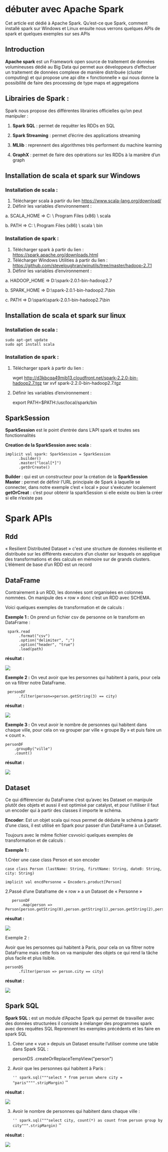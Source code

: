 # débuter avec Apache Spark

Cet article est dédié à Apache Spark. Qu’est-ce que Spark, comment installé spark sur Windows et Linux ensuite nous verrons quelques APIs de spark et quelques exemples sur ses APIs  

## Introduction 
**Apache spark** est un Framework open source de traitement de données volumineuses dédié au Big Data qui permet aux développeurs d’effectuer un traitement de données complexe de manière distribuée (cluster computing) et qui propose une api dite « fonctionnelle » qui nous donne la possibilité de faire des processing de type maps et aggregations

## Librairies de Spark : 
Spark nous propose des différentes librairies officielles qu’on peut manipuler :
	
  1) **Spark SQL** : permet de requêter les RDDs en SQL

  2) **Spark Streaming** : permet d’écrire des applications streaming

  3) **MLlib** : reprennent des algorithmes très performent du machine learning 

  4) **GraphX** : permet de faire des opérations sur les RDDs à la manière d’un graph


## Installation de scala et spark sur Windows 

### Installation de scala : 
1)	Télécharger scala à partir du lien https://www.scala-lang.org/download/
2)	Définir les variables d’environnement : 

  a. SCALA_HOME => C: \ Program Files (x86) \ scala
  
  b. PATH => C: \ Program Files (x86) \ scala \ bin
  


### Installation de spark :
1)	Télécharger spark à partir du lien : https://spark.apache.org/downloads.html
2)	Télécharger Windows Utilities à partir du lien : https://github.com/steveloughran/winutils/tree/master/hadoop-2.7.1
3)	Définir les variables d’environnement : 

   a. HADOOP_HOME => D:\spark-2.0.1-bin-hadoop2.7
   
   b. SPARK_HOME => D:\spark-2.0.1-bin-hadoop2.7\bin
   
   c. PATH => D:\spark\spark-2.0.1-bin-hadoop2.7\bin


## Installation de scala et spark sur linux 
### Installation de scala : 
	sudo apt-get update 
	sudo apt install scala


### Installation de spark :
1)	Télécharger spark à partir du lien : 

    wget http://d3kbcqa49mib13.cloudfront.net/spark-2.2.0-bin-hadoop2.7.tgz
    tar xvf spark-2.2.0-bin-hadoop2.7.tgz

2)	Définir les variables d’environnement :

     export PATH=$PATH:/usr/local/spark/bin


## SparkSession 
**SparkSession** est le point d’entrée dans L’API spark et toutes ses fonctionnalités 

**Creation de la SparkSession avec scala** : 
    
    implicit val spark: SparkSession = SparkSession
          .builder()
          .master("local[*]")
          .getOrCreate()
    

**Builder** : qui est un constructeur pour la création de la **SparkSession** 
**Master** : permet de définir l’URL principale de Spark à laquelle se connecter, dans notre exemple c’est « local » pour s'exécuter localement
**getOrCreat** : c’est pour obtenir la sparkSession si elle existe ou bien la créer si elle n’existe pas  

# Spark APIs

## Rdd	
« Resilient Distributed Dataset » c'est une structure de données résiliente et distribuée sur les différents executors d’un cluster sur lesquels on applique des transformations et des calculs en mémoire sur de grands clusters. L’élément de base d’un RDD est un record

## DataFrame
Contrairement à un RDD, les données sont organisées en colonnes nommées. On manipule des « row » donc c’est un RDD avec SCHEMA.

Voici quelques exemples de transformation et de calculs :

**Exemple 1 :** 
	On prend un fichier csv de personne on le transform en DataFrame :

     spark.read
          .format("csv")
          .option("delimiter", ";")
          .option("header", "true")
          .load(path)

**résultat :**
 
![](https://github.com/mohand-ameziane-MESSAOUI/introduction-with-spark/blob/master/images/personDF.PNG)
          
**Exemple 2 :** 
	On veut avoir que les personnes qui habitent à paris, pour cela on va filtrer notre DataFrame.

     personDF
          .filter(person=>person.getString(3) == city)
          
**résultat :**
 
![](https://github.com/mohand-ameziane-MESSAOUI/introduction-with-spark/blob/master/images/personParis.PNG)
          
**Exemple 3 :** 
	On veut avoir le nombre de personnes qui habitent dans chaque ville, pour cela on va grouper par ville « groupe By » et puis faire un « count ».

    personDF
        .groupBy("ville")
        .count()


**résultat :**
 
![](https://github.com/mohand-ameziane-MESSAOUI/introduction-with-spark/blob/master/images/countPersonCity.PNG)
 
## Dataset 

Ce qui différencier du DataFrame c’est qu’avec les Dataset on manipule plutôt des objets et aussi il est optimisé par catalyst, et pour l’utiliser il faut un encoder qui à partir des classes il importe le schéma.

**Encoder**: Est un objet scala qui nous permet de déduire le schéma à partir d’une class, il est utilisé en Spark pour passer d’un DataFrame à un Dataset. 

Toujours avec le même fichier csvvoici quelques exemples de transformation et de calculs :

**Exemple 1 :**

1.Créer une case class Person et son encoder

    case class Person (lastName: String, firstName: String, dateB: String, city: String)
    
    implicit val encdPersonne = Encoders.product[Person]
 
 
2.Passé d’une Dataframe de « row » a un Dataset de « Personne »
   
       personDF
           .map(person => Person(person.getString(0),person.getString(1),person.getString(2),person.getString(3)))
 
**résultat :**
   
![](https://github.com/mohand-ameziane-MESSAOUI/introduction-with-spark/blob/master/images/personParisDS.PNG)
 
Exemple 2 : 

Avoir que les personnes qui habitent à Paris, pour cela on va filtrer notre DataFrame mais cette fois on va manipuler des objets ce qui rend la tâche plus facile et plus lisible. 

    personDS
          .filter(person => person.city == city)
 
**résultat :**
   
![](https://github.com/mohand-ameziane-MESSAOUI/introduction-with-spark/blob/master/images/personParisDS.PNG)
        
## Spark SQL 
**Spark SQL :** est un module d’Apache Spark qui permet de travailler avec des données structurées il consiste à mélanger des programmes spark avec des requêtes SQL 
Reprennent les exemples précédents et les faire en spark SQL 

1.	Créer une « vue » depuis un Dataset ensuite l’utiliser comme une table dans Spark SQL :

    personDS
        .createOrReplaceTempView("person")
    
2.	Avoir que les personnes qui habitent à Paris :

     `` ''
    spark.sql("""select * from person where city = "paris"""".stripMargin)
     `` ''
      
**résultat :**
 
![](https://github.com/mohand-ameziane-MESSAOUI/introduction-with-spark/blob/master/images/personParisSQL.PNG)
 
3.	Avoir le nombre de personnes qui habitent dans chaque ville : 

    `` ''
     spark.sql("""select city, count(*) as count from person group by city""".stripMargin)
    `` ''    

**résultat :**
 
![](https://github.com/mohand-ameziane-MESSAOUI/introduction-with-spark/blob/master/images/countPersonCitySQL.PNG)
 

